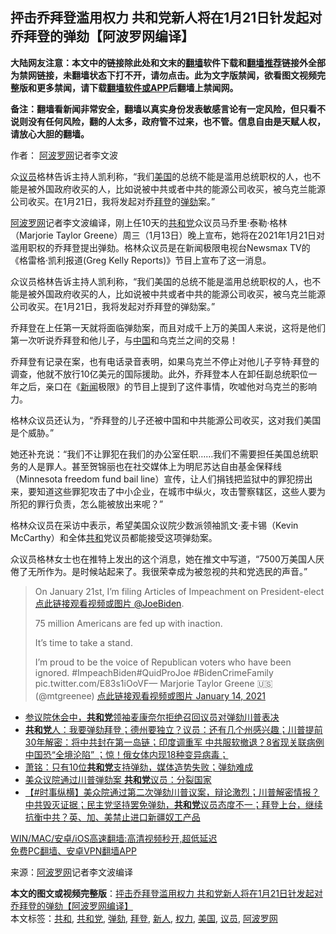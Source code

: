  <h2>抨击乔拜登滥用权力 共和党新人将在1月21日针发起对乔拜登的弹劾【阿波罗网编译】</h2> <p class="notice"><b>大陆网友注意：本文中的链接除此处和文末的<a href="https://github.com/bannedbook/fanqiang" >翻墙</a>软件下载和<a href="https://github.com/killgcd/justmysocks/blob/master/README.md">翻墙推荐</a>链接外全部为禁网链接，未翻墙状态下打不开，请勿点击。此为文字版禁闻，欲看图文视频完整版和更多禁闻，请下载<a href="https://github.com/bannedbook/fanqiang">翻墙软件或APP</a>后翻墙上禁闻网。</p><p>备注：翻墙看新闻非常安全，翻墙以真实身份发表敏感言论有一定风险，但只看不说则没有任何风险，翻的人太多，政府管不过来，也不管。信息自由是天赋人权，请放心大胆的翻墙。</b></p>  <div class="entry"> <p>作者： <span class='wp_keywordlink_affiliate'><a href="https://www.aboluowang.com/" title="阿波罗网" target="_blank">阿波罗网</a></span>记者李文波</p> <p id="summary">众<a href="https://www.bannedbook.org/bnews/tag/%e8%ae%ae%e5%91%98/" class="st_tag internal_tag" rel="tag" title="标签 议员 下的日志">议员</a>格林告诉主持人凯利称，“我们<a href="https://www.bannedbook.org/bnews/tag/%e7%be%8e%e5%9b%bd/" class="st_tag internal_tag" rel="tag" title="标签 美国 下的日志">美国</a>的总统不能是滥用总统职权的人，也不能是被外国政府收买的人，比如说被中共或者中共的能源公司收买，被乌克兰能源公司收买。在1月21日，我将发起对乔<a href="https://www.bannedbook.org/bnews/tag/%e6%8b%9c%e7%99%bb/" class="st_tag internal_tag" rel="tag" title="标签 拜登 下的日志">拜登</a>的<a href="https://www.bannedbook.org/bnews/tag/%E5%BC%B9%E5%8A%BE/" class="st_tag internal_tag" rel="tag" title="标签 弹劾 下的日志">弹劾</a>案。”</p> <p id="conimg"><a href="https://www.bannedbook.org/bnews/tag/%e9%98%bf%e6%b3%a2%e7%bd%97%e7%bd%91/" class="st_tag internal_tag" rel="tag" title="标签 阿波罗网 下的日志">阿波罗网</a>记者李文波编译，刚上任10天的<a href="https://www.bannedbook.org/bnews/tag/%e5%85%b1%e5%92%8c%e5%85%9a/" class="st_tag internal_tag" rel="tag" title="标签 共和党 下的日志">共和党</a>众议员马乔里·泰勒·格林（Marjorie Taylor Greene）周三（1月13日）晚上宣布，她将在2021年1月21日对滥用职权的乔拜登提出弹劾。格林众议员是在新闻极限电视台Newsmax TV的《格雷格·凯利报道(Greg Kelly Reports)》节目上宣布了这一消息。</p> <p>众议员格林告诉主持人凯利称，“我们美国的总统不能是滥用总统职权的人，也不能是被外国政府收买的人，比如说被中共或者中共的能源公司收买，被乌克兰能源公司收买。在1月21日，我将发起对乔拜登的弹劾案。”</p>  <p>乔拜登在上任第一天就将面临弹劾案，而且对成千上万的美国人来说，这将是他们第一次听说乔拜登和他儿子，与<span class='wp_keywordlink_affiliate'><a href="https://www.bannedbook.org/" title="中国" target="_blank">中国</a></span>和乌克兰之间的交易！</p> <p>乔拜登有记录在案，也有电话录音表明，如果乌克兰不停止对他儿子亨特·拜登的调查，他就不放行10亿美元的国际援助。此外，乔拜登本人在卸任副总统职位一年之后，亲口在《<span class='wp_keywordlink_affiliate'><a href="https://www.bannedbook.org/" title="新闻">新闻</a></span>极限》的节目上提到了这件事情，吹嘘他对乌克兰的影响力。</p> <p>格林众议员还认为，“乔拜登的儿子还被中国和中共能源公司收买，这对我们美国是个威胁。”</p> <p>她还补充说：“我们不让罪犯在我们的办公室任职……我们不需要担任美国总统职务的人是罪人。甚至贺锦丽也在社交媒体上为明尼苏达自由基金保释线（Minnesota freedom fund bail line）宣传，让人们捐钱把监狱中的罪犯捞出来，要知道这些罪犯攻击了中小企业，在城市中纵火，攻击警察辖区，这些人要为所犯的罪行负责，怎么能被放出来呢？”</p>  <p></p> <p></p> <p>格林众议员在采访中表示，希望美国众议院少数派领袖凯文·麦卡锡（Kevin McCarthy）和全体<a href="https://www.bannedbook.org/bnews/tag/%E5%85%B1%E5%92%8C/" class="st_tag internal_tag" rel="tag" title="标签 共和 下的日志">共和</a>党议员都能接受这项弹劾案。</p> <p>众议员格林女士也在推特上发出的这个消息，她在推文中写道，“7500万美国人厌倦了无所作为。是时候站起来了。我很荣幸成为被忽视的共和党选民的声音。”</p>  <blockquote><p>On January 21st, I’m filing Articles of Impeachment on President-elect <a href="https://twitter.com/JoeBiden?ref_src=twsrc%5Etfw">点此链接观看视频或图片 @JoeBiden</a>.</p> <p>75 million Americans are fed up with inaction.</p> <p>It’s time to take a stand.</p> <p>I’m proud to be the voice of Republican voters who have been ignored. #ImpeachBiden#QuidProJoe #BidenCrimeFamily pic.twitter.com/E83s1iOoVF— Marjorie Taylor Greene 🇺🇸 (@mtgreenee) <a href="https://twitter.com/mtgreenee/status/1349519602888355840?ref_src=twsrc%5Etfw">点此链接观看视频或图片 January 14, 2021</a></p> </blockquote> <ul class='op-related-articles' title='相关阅读'> <li><a href='https://www.bannedbook.org/bnews/comments/20210114/1467596.html' target='_blank'>参议院休会中，<b>共和党</b>领袖麦康奈尔拒绝召回议员对弹劾川普表决</a></li> <li><a href='https://www.bannedbook.org/bnews/bannedvideo/20210114/1467554.html' target='_blank'><b>共和党</b>人：我要弹劾拜登；德州要独立？议员：还有几个州感兴趣；川普提前30年解密：将中共封在第一岛链；印度调重军 中共服软撤退？8省现关联病例 中国恐“全境沦陷”  ；惊！俄女体内现18种变异病毒；</a></li> <li><a href='https://www.bannedbook.org/bnews/cbnews/20210114/1467377.html' target='_blank'>萧铭：只有10位<b>共和党</b>支持弹劾，媒体造势失败；弹劾难成</a></li> <li><a href='https://www.bannedbook.org/bnews/cbnews/20210114/1467298.html' target='_blank'>美众议院通过川普弹劾案 <b>共和党</b>议员：分裂国家</a></li> <li><a href='https://www.bannedbook.org/bnews/cbnews/20210114/1467233.html' target='_blank'>【#时事纵横】美众院通过第二次弹劾川普议案，辩论激烈；川普解密情报？中共毁灭证据；民主党坚持罢免弹劾，<b>共和党</b>议员态度不一；拜登上台，继续抗衡中共？英、加、美禁止进口新疆奴工产品</a></li> </ul> <p class="texttj"> <a href="https://github.com/bannedbook/fanqiang/wiki/V2ray%E6%9C%BA%E5%9C%BA" target="_blank">WIN/MAC/安卓/iOS高速翻墙:高清视频秒开,超低延迟</a><br/> <a href="https://github.com/bannedbook/fanqiang/wiki/%E7%A6%81%E9%97%BB%E7%BD%91%E5%AE%89%E5%8D%93%E7%BF%BB%E5%A2%99%E6%96%B0%E9%97%BBAPP" target="_blank">免费PC翻墙、安卓VPN翻墙APP</a></p><p> 来源：<a href="https://www.aboluowang.com/2021/0114/1545660.html" target="_blank">阿波罗网</a>记者李文波编译 </p><a name='sharetosocial'></a>       <div><b>本文的图文或视频完整版</b>：<a href='https://www.bannedbook.org/bnews/topimagenews/20210114/1467616.html'>抨击乔拜登滥用权力 共和党新人将在1月21日针发起对乔拜登的弹劾【阿波罗网编译】</a></div>  </div><!--END ENTRY--> <div class="postfooter"> <div>本文标签：<a href="https://www.bannedbook.org/bnews/tag/%E5%85%B1%E5%92%8C/" rel="tag">共和</a>, <a href="https://www.bannedbook.org/bnews/tag/%e5%85%b1%e5%92%8c%e5%85%9a/" rel="tag">共和党</a>, <a href="https://www.bannedbook.org/bnews/tag/%E5%BC%B9%E5%8A%BE/" rel="tag">弹劾</a>, <a href="https://www.bannedbook.org/bnews/tag/%e6%8b%9c%e7%99%bb/" rel="tag">拜登</a>, <a href="https://www.bannedbook.org/bnews/tag/%E6%96%B0%E4%BA%BA/" rel="tag">新人</a>, <a href="https://www.bannedbook.org/bnews/tag/%E6%9D%83%E5%8A%9B/" rel="tag">权力</a>, <a href="https://www.bannedbook.org/bnews/tag/%e7%be%8e%e5%9b%bd/" rel="tag">美国</a>, <a href="https://www.bannedbook.org/bnews/tag/%e8%ae%ae%e5%91%98/" rel="tag">议员</a>, <a href="https://www.bannedbook.org/bnews/tag/%e9%98%bf%e6%b3%a2%e7%bd%97%e7%bd%91/" rel="tag">阿波罗网</a></div>  </div><!--END POSTFOOTER--> 